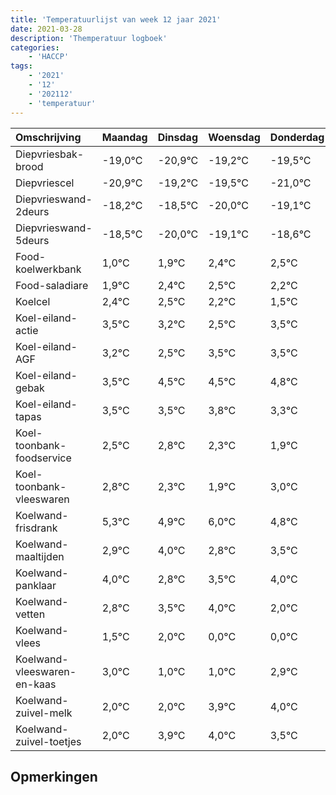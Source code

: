 ```yaml
---
title: 'Temperatuurlijst van week 12 jaar 2021'
date: 2021-03-28
description: 'Themperatuur logboek'
categories:
    - 'HACCP'
tags:
    - '2021'
    - '12'
    - '202112'
    - 'temperatuur'
---
```

|Omschrijving|Maandag|Dinsdag|Woensdag|Donderdag|Vrijdag|Zaterdag|Zondag|
|:---|:---|:---|:---|:---|:---|:---|:---|
|Diepvriesbak-brood|-19,0°C|-20,9°C|-19,2°C|-19,5°C|-21,0°C|-20,1°C|-19,6°C|
|Diepvriescel|-20,9°C|-19,2°C|-19,5°C|-21,0°C|-20,1°C|-19,6°C|-19,5°C|
|Diepvrieswand-2deurs|-18,2°C|-18,5°C|-20,0°C|-19,1°C|-18,6°C|-18,5°C|-18,8°C|
|Diepvrieswand-5deurs|-18,5°C|-20,0°C|-19,1°C|-18,6°C|-18,5°C|-18,8°C|-19,5°C|
|Food-koelwerkbank|1,0°C|1,9°C|2,4°C|2,5°C|2,2°C|1,5°C|2,5°C|
|Food-saladiare|1,9°C|2,4°C|2,5°C|2,2°C|1,5°C|2,5°C|2,5°C|
|Koelcel|2,4°C|2,5°C|2,2°C|1,5°C|2,5°C|2,5°C|2,8°C|
|Koel-eiland-actie|3,5°C|3,2°C|2,5°C|3,5°C|3,5°C|3,8°C|3,3°C|
|Koel-eiland-AGF|3,2°C|2,5°C|3,5°C|3,5°C|3,8°C|3,3°C|2,9°C|
|Koel-eiland-gebak|3,5°C|4,5°C|4,5°C|4,8°C|4,3°C|3,9°C|5,0°C|
|Koel-eiland-tapas|3,5°C|3,5°C|3,8°C|3,3°C|2,9°C|4,0°C|2,8°C|
|Koel-toonbank-foodservice|2,5°C|2,8°C|2,3°C|1,9°C|3,0°C|1,8°C|2,5°C|
|Koel-toonbank-vleeswaren|2,8°C|2,3°C|1,9°C|3,0°C|1,8°C|2,5°C|3,0°C|
|Koelwand-frisdrank|5,3°C|4,9°C|6,0°C|4,8°C|5,5°C|6,0°C|4,0°C|
|Koelwand-maaltijden|2,9°C|4,0°C|2,8°C|3,5°C|4,0°C|2,0°C|2,0°C|
|Koelwand-panklaar|4,0°C|2,8°C|3,5°C|4,0°C|2,0°C|2,0°C|3,9°C|
|Koelwand-vetten|2,8°C|3,5°C|4,0°C|2,0°C|2,0°C|3,9°C|4,0°C|
|Koelwand-vlees|1,5°C|2,0°C|0,0°C|0,0°C|1,9°C|2,0°C|1,5°C|
|Koelwand-vleeswaren-en-kaas|3,0°C|1,0°C|1,0°C|2,9°C|3,0°C|2,5°C|1,8°C|
|Koelwand-zuivel-melk|2,0°C|2,0°C|3,9°C|4,0°C|3,5°C|2,8°C|4,0°C|
|Koelwand-zuivel-toetjes|2,0°C|3,9°C|4,0°C|3,5°C|2,8°C|4,0°C|2,9°C|

## Opmerkingen


